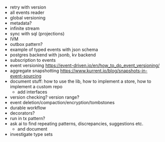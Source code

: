 - retry with version
- all events reader
- global versioning
- metadata?
- infinite stream
- sync with sql (projections)
- IVM
- outbox pattern?
- example of typed events with json schema
- postgres backend with jsonb, kv backend
- subscription to events
- event versioning https://event-driven.io/en/how_to_do_event_versioning/
- aggregate snapshotting https://www.kurrent.io/blog/snapshots-in-event-sourcing
- document stuff: how to use the lib, how to implement a store, how to implement a custom repo
  - add interfaces
- version checking? version range?
- event deletion/compaction/encryption/tombstones
- durable workflow
- decorators?
- run in tx pattern?
- ask ai to find repeating patterns, discrepancies, suggestions etc.
  - and document
- investigate type sets